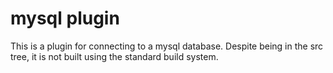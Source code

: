 # mysql plugin

This is a plugin for connecting to a mysql database.  Despite being in the src tree, it is not built using the standard build system.

